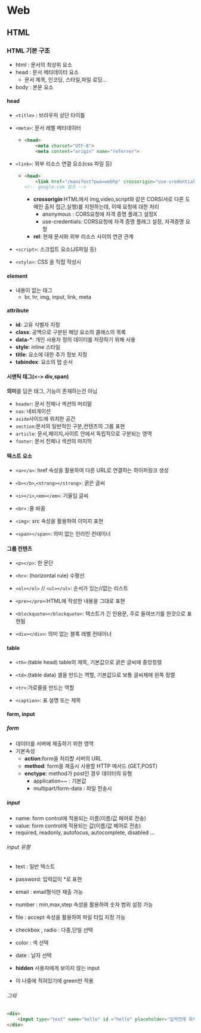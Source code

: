 # Web

## HTML

### HTML 기본 구조

- html : 문서의 최상위 요소
- head : 문서 메타데이터 요소
  - 문서 제목, 인코딩, 스타일,파일 로딩...
- body : 본문 요소

#### head

- `<title>` : 브라우저 상단 타이틀

- `<meta>`: 문서 레벨 메타데이터

  - ```html
    <head>
        <meta charset="UTF-8">
        <meta content="origin" name="referrer">
    ```

- `<link>`: 외부 리소스 연결 요소(css 파일 등)

  - ```html
    <head>
        <link href="/manifest?pwa=webhp" crossorigin="use-credentials" rel="manifest">
    <!-- google.com 참조 -->
    ```

    - __crossorigin__:HTML에서 img,video,script와 같은 CORS(서로 다른 도메인 출처 접근,실행)를 지원하는데, 이때 요청에 대한 처리
      - anonymous : CORS요청에 자격 증명 플래그 설정X
      - use-credentials: CORS요청에 자격 증명 플래그 설정, 자격증명 요청
    - __rel__: 현재 문서와 외부 리소스 사이의 연관 관계

- `<script>`: 스크립트 요소(JS파일 등)

- `<style>`: CSS 을 직접 작성시



#### element

- 내용이 없는 태그
  - br, hr, img, input, link, meta

#### attribute

- __id__: 고유 식별자 지정
- __class__: 공백으로 구분된 해당 요소의 클래스의 목록
- __data-*__: 개인 사용자 정의 데이터를 저장하기 위해 사용
- __style__: inline 스타일
- __title__: 요소에 대한 추가 정보 지정
- __tabindex__: 요소의 탭 순서



#### 시맨틱 태그(<-> div,span)

**의미**를 담은 태그, 기능이 존재하는건 아님

- `header`: 문서 전체나 섹션의 머리말
- `nav`: 네비게이션
- `aside`사이드에 위치한 공간
- `section`:문서의 일반적인 구분,컨텐츠의 그룹 표현
- `article`: 문서,페이지,사이트 안에서 독립적으로 구분되는 영역
- `footer`: 문서 전체나 섹션의 마지막



#### 텍스트 요소

- `<a></a>`: href 속성을 활용하여 다른 URL로 연결하는 하이퍼링크 생성
- `<b></b>`,`<strong></strong>`: 굵은 글씨 
- `<i></i>`,`<em></em>`: 기울임 글씨 
- `<br>` :줄 바꿈

- `<img>`: src 속성을 활용하여 이미지 표현

- `<span></span>`: 의미 없는 인라인 컨테이너



#### 그룹 컨텐츠

- `<p></p>`: 한 문단
- `<hr>`: (horizontal rule) 수평선

- `<ol></ol>` // `<ul></ul>`: 순서가 있는//없는 리스트
- `<pre></pre>`:HTML에 작성한 내용을 그대로 표현

- `<blockquote></blockquote>`: 텍스트가 긴 인용문, 주로 들여쓰기를 한것으로 표현됨
- `<div></div>`: 의미 없는 블록 레벨 컨테이너



#### table

- `<th>`:(table head) table의 제목, 기본값으로 굵은 글씨에 중앙정렬
- `<td>`:(table data) 셀을 만드는 역할, 기본값으로 보통 글씨체에 왼쪽 정렬
- `<tr>`:가로줄을 만드는 역할

- `<caption>`: 표 설명 또는 제목



#### form, input

##### form

- 데이터를 서버에 제출하기 위한 영역
- 기본속성
  - **action**:form을 처리할 서버의 URL
  - __method__: form을 제출시 사용할 HTTP 메서드 (GET,POST)
  - __enctype__: method가 post인 경우 데이터의 유형
    - application~~ : 기본값
    - multipart/form-data : 파일 전송시

##### input

- name: form control에 적용되는 이름(이름/값 페어로 전송)
- value: form control에 적용되는 값(이름/값 페어로 전송)
- required, readonly, autofocus, autocomplete, disabled ...

###### input 유형

- text : 일반 텍스트
- password: 입력값이 *로 표현
- email : email형식만 제출 가능
- number : min,max,step 속성을 활용하여 숫자 범위 설정 가능
- file : accept 속성을 활용하여 파일 타입 지정 가능

- checkbox , radio : 다중,단일 선택
- color : 색 선택
- date : 날자 선택
- __hidden__ 사용자에게 보이지 않는 input

- 이 나중에 적혀있기에 green만 적용

###### 그외

```html
<div>
    <input type="text" name="hello" id ="hello" placeholder='입력전에 회색글씨로 표기'>
</div>
```

